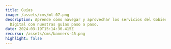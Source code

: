 ```yaml
---
title: Guías
image: /assets/cms/ml-07.png
description: Aprende cómo navegar y aprovechar los servicios del Gobierno
  Digital con nuestras guías paso a paso.
date: 2024-03-19T15:14:30.415Z
recurso: /assets/cms/banners-45.png
highlight: false
---
```

